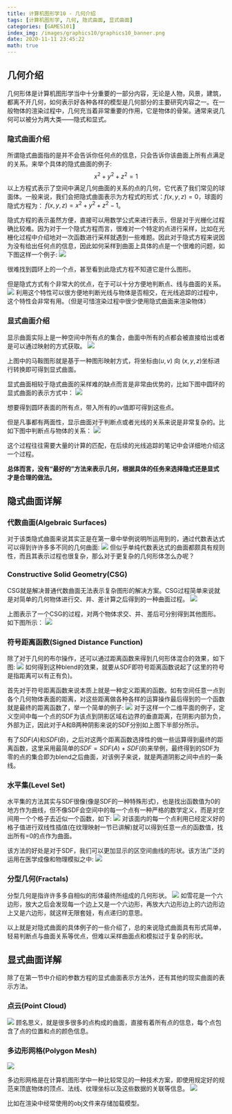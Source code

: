 ```yaml
---
title: 计算机图形学10 - 几何介绍
tags: [计算机图形学, 几何, 隐式曲面, 显式曲面]
categories: [GAMES101]
index_img: /images/graphics10/graphics10_banner.png
date: 2020-11-11 23:45:22
math: true
---
```

## 几何介绍
几何形体是计算机图形学当中十分重要的一部分内容，无论是人物，风景，建筑，都离不开几何，如何表示好各种各样的模型是几何部分的主要研究内容之一。在一般物体的渲染过程中，几何充当着非常重要的作用，它是物体的骨架。通常来说几何可以被分为两大类——隐式和显式。

### 隐式曲面介绍
所谓隐式曲面指的是并不会告诉你任何点的信息，只会告诉你该曲面上所有点满足的关系。来举个具体的隐式曲面的例子:
$$
x^2 + y^2 + z^2 = 1
$$
以上方程式表示了空间中满足几何曲面的关系的点的几何，它代表了我们常见的球面体。一般来说，我们会把隐式曲面表示为方程式的形式：$f(x, y, z) = 0$，球面的隐式方程为： $f(x, y, z) = x^2 + y^2 + z^2 - 1$。

隐式方程的表示虽然方便，直接可以用数学公式来进行表示，但是对于光栅化过程确比较难。因为对于一个隐式方程而言，很难对一个特定的点进行采样，比如在光栅化过程中介绍地对一次函数进行采样就遇到一些难题。因此对于隐式方程来说因为没有给出任何点的信息，因此如何采样到曲面上具体的点是一个很难的问题，如下图这样一个例子:
![](/images/graphics10/sampling.png)

很难找到圆环上的一个点，甚至看到此隐式方程不知道它是什么图形。

但是隐式方式有个非常大的优点，在于可以十分方便地判断点、线与曲面的关系。
![](/images/graphics10/inside.png)
利用这个特性可以很方便地判断光线与物体是否相交，在光线追踪的过程中，这个特性会非常有用。（但是可惜渲染过程中很少使用隐式曲面来渲染物体）

### 显式曲面介绍
显示曲面实际上是一种空间中所有点的集合，曲面中所有的点都会被直接给出或者是可以通过映射的方式获取。
![](/images/graphics10/uv_mapping.png)

上图中的马鞍图形就是基于一种图形映射方式，将坐标由$(u, v)$ 向 $(x,y,z)$坐标进行转换即可得到显式曲面。

显式曲面相较于隐式曲面的采样难的缺点而言是非常由优势的，比如下图中圆环的显式曲面的表示方式中：
![](/images/graphics10/uv_plug.png)

想要得到圆环表面的所有点，带入所有的uv值即可得到这些点。

但是凡事都有两面性，显示曲面对于判断点或者光线的关系来说是非常复杂的。比如下图中判断点与物体的关系：
![](/images/graphics10/in_or_not.png)

这个过程往往需要大量的计算的匹配，在后续的光线追踪的笔记中会详细地介绍这一个过程。

**总体而言，没有“最好的”方法来表示几何，根据具体的任务来选择隐式还是显式才是合理的做法。**

## 隐式曲面详解

### 代数曲面(Algebraic Surfaces)
对于该类隐式曲面来说其实正是在第一章中举例说明所运用到的，通过代数表达式可以得到许许多多不同的几何曲面:
![](/images/graphics10/algebraic.png)
但似乎单纯代数表达式的曲面都颇具有规则性，而且其表示过程也很复杂，那么对于更复杂的几何形体怎么办呢？ 

### Constructive Solid Geometry(CSG)
CSG就是解决普通代数曲面无法表示复杂图形的解决方案。CSG过程简单来说就是对简单的几何物体进行交、并、差计算之后得到的一种曲面过程。
![](/images/graphics10/csg1.png)

上图表示了一个CSG的过程，对两个物体求交、并、差后可分别得到其他图形。如下图所示：
![](/images/graphics10/csg2.png)

### 符号距离函数(Signed Distance Function)
除了对于几何的布尔操作，还可以通过距离函数来得到几何形体混合的效果，如下图:
![](/images/graphics10/sdf1.png)
如何得到这种blend的效果，就要从SDF即符号距离函数说起了(这里的符号是指距离可以有正有负)。

首先对于符号距离函数来说本质上就是一种定义距离的函数。如有空间任意一点到各个几何物体表面的距离，对这些距离做各种各样的运算操作最后得到的一个函数就是最终的距离函数了，举一个简单的例子:
![](/images/graphics10/sdf2.png)
对于这样一个二维平面的例子，定义空间中每一个点的SDF为该点到阴影区域右边界的垂直距离，在阴影内部为负，外部为正，因此对于A和B两种阴影来说的SDF分别如上图下半部分所示。

有了$SDF(A)$和$SDF(B)$，之后对这两个距离函数选择性的做一些运算得到最终的距离函数，这里采用最简单的$SDF = SDF(A)+SDF(B)$来举例，最终得到的SDF为零的点的集合即为blend之后曲面，对该例子来说，就是两道阴影之间中点的一条线。

### 水平集(Level Set)
水平集的方法其实与SDF很像(像是SDF的一种特殊形式)，也是找出函数值为0的地方作为曲线，但不像SDF会空间中的每一个点有一种严格的数学定义，而是对空间用一个个格子去近似一个函数，如下:
![](/images/graphics10/level_set1.png)
对该面内的每一个点利用已经定义好的格子值进行双线性插值(在纹理映射一节已讲解)就可以得到任意一点的函数值，找出所有=0的点作为曲面。

该方法的好处是对于SDF，我们可以更加显示的区空间曲线的形状。该方法广泛的运用在医学成像和物理模拟之中:
![](/images/graphics10/level_set2.png)

### 分型几何(Fractals)
分型几何是指许许多多自相似的形体最终所组成的几何形状。
![](/images/graphics10/fractals.png)
如雪花是一个六边形，放大之后会发现每一个边上又是一个六边形，再放大六边形边上的六边形边上又是六边形，就这样无限套娃，有点递归的意思。

以上就是对隐式曲面的具体例子的一些介绍了，总的来说隐式曲面具有形式简单，轻易判断点与曲面关系等优点，但难以采样曲面点和模拟过于复杂的形状。


## 显式曲面详解
除了在第一节中介绍的参数方程的显式曲面表示方法外，还有其他的现实曲面的表示方法。
### 点云(Point Cloud)
![](/images/graphics10/point_cloud.png)
顾名思义，就是很多很多的点构成的曲面，直接有着所有点的信息，每个点包含了点的位置和点的颜色信息。

### 多边形网格(Polygon Mesh)

![](/images/graphics10/mesh.png)

多边形网格是在计算机图形学中一种比较常见的一种技术方案，即使用规定好的规范来顶底物体的顶点、法线、纹理坐标以及这些数据的关联等信息。
![](/images/graphics10/obj.png)

比如在渲染中经常使用的obj文件来存储加载模型。
